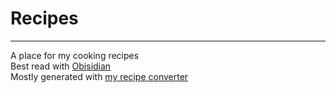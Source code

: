 # Recipes
---
A place for my cooking recipes  
Best read with [Obisidian](https://obsidian.md/)  
Mostly generated with [my recipe converter](https://github.com/mom4ilakis/RecipeConverter)
